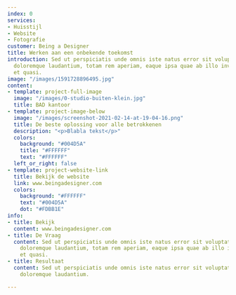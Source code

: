 ```yaml
---
index: 0
services:
- Huisstijl
- Website
- Fotografie
customer: Being a Designer
title: Werken aan een onbekende toekomst
introduction: Sed ut perspiciatis unde omnis iste natus error sit voluptatem accusantium
  doloremque laudantium, totam rem aperiam, eaque ipsa quae ab illo inventore veritatis
  et quasi.
image: "/images/1591728896495.jpg"
content:
- template: project-full-image
  image: "/images/0-studio-buiten-klein.jpg"
  title: BAD kantoor
- template: project-image-below
  image: "/images/screenshot-2021-02-14-at-19-04-16.png"
  title: De beste oplossing voor alle betrokkenen
  description: "<p>Blabla tekst</p>"
  colors:
    background: "#004D5A"
    title: "#FFFFFF"
    text: "#FFFFFF"
  left_or_right: false
- template: project-website-link
  title: Bekijk de website
  link: www.beingadesigner.com
  colors:
    background: "#FFFFFF"
    text: "#004D5A"
    dot: "#FDBB1E"
info:
- title: Bekijk
  content: www.beingadesigner.com
- title: De Vraag
  content: Sed ut perspiciatis unde omnis iste natus error sit voluptatem accusantium
    doloremque laudantium, totam rem aperiam, eaque ipsa quae ab illo inventore veritatis
    et quasi.
- title: Resultaat
  content: Sed ut perspiciatis unde omnis iste natus error sit voluptatem accusantium
    doloremque laudantium.

---
```

